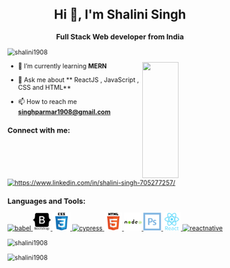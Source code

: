 
<h1 align="center">Hi 👋, I'm Shalini Singh</h1>
<h3 align="center">Full Stack Web developer from India</h3>


<p align="left"> <img src="https://komarev.com/ghpvc/?username=shalini1908&label=Profile%20views&color=0e75b6&style=flat" alt="shalini1908" /> </p>


<img src= "https://cdnb.artstation.com/p/assets/images/images/028/991/999/original/anna-havrylyukh-.gif?1596125112" width ="40%" height="260px" align ="right"/>

- 🌱 I’m currently learning **MERN**

- 💬 Ask me about ** ReactJS , JavaScript , CSS and HTML**

- 📫 How to reach me **singhparmar1908@gmail.com**


<h3 align="left">Connect with me:</h3>
<p align="left">
<a href="https://linkedin.com/in/https://www.linkedin.com/in/shalini-singh-705277257/" target="blank"><img align="center" src="https://raw.githubusercontent.com/rahuldkjain/github-profile-readme-generator/master/src/images/icons/Social/linked-in-alt.svg" alt="https://www.linkedin.com/in/shalini-singh-705277257/" height="30" width="40" /></a>
</p>

<h3 align="left">Languages and Tools:</h3>
<p align="left"> <a href="https://babeljs.io/" target="_blank" rel="noreferrer"> <img src="https://www.vectorlogo.zone/logos/babeljs/babeljs-icon.svg" alt="babel" width="40" height="40"/> </a> <a href="https://getbootstrap.com" target="_blank" rel="noreferrer"> <img src="https://raw.githubusercontent.com/devicons/devicon/master/icons/bootstrap/bootstrap-plain-wordmark.svg" alt="bootstrap" width="40" height="40"/> </a> <a href="https://www.w3schools.com/css/" target="_blank" rel="noreferrer"> <img src="https://raw.githubusercontent.com/devicons/devicon/master/icons/css3/css3-original-wordmark.svg" alt="css3" width="40" height="40"/> </a> <a href="https://www.cypress.io" target="_blank" rel="noreferrer"> <img src="https://raw.githubusercontent.com/simple-icons/simple-icons/6e46ec1fc23b60c8fd0d2f2ff46db82e16dbd75f/icons/cypress.svg" alt="cypress" width="40" height="40"/> </a> <a href="https://www.w3.org/html/" target="_blank" rel="noreferrer"> <img src="https://raw.githubusercontent.com/devicons/devicon/master/icons/html5/html5-original-wordmark.svg" alt="html5" width="40" height="40"/> </a> <a href="https://nodejs.org" target="_blank" rel="noreferrer"> <img src="https://raw.githubusercontent.com/devicons/devicon/master/icons/nodejs/nodejs-original-wordmark.svg" alt="nodejs" width="40" height="40"/> </a> <a href="https://www.photoshop.com/en" target="_blank" rel="noreferrer"> <img src="https://raw.githubusercontent.com/devicons/devicon/master/icons/photoshop/photoshop-line.svg" alt="photoshop" width="40" height="40"/> </a> <a href="https://reactjs.org/" target="_blank" rel="noreferrer"> <img src="https://raw.githubusercontent.com/devicons/devicon/master/icons/react/react-original-wordmark.svg" alt="react" width="40" height="40"/> </a> <a href="https://reactnative.dev/" target="_blank" rel="noreferrer"> <img src="https://reactnative.dev/img/header_logo.svg" alt="reactnative" width="40" height="40"/> </a> </p>

<p><img align="center" src="https://github-readme-stats.vercel.app/api/top-langs?username=shalini1908&show_icons=true&locale=en&layout=compact" alt="shalini1908" /></p>

<p><img align="center" src="https://github-readme-streak-stats.herokuapp.com/?user=shalini1908&" alt="shalini1908" /></p>

<!--  <p align="left"> <a href="https://github.com/ryo-ma/github-profile-trophy"><img src="https://github-profile-trophy.vercel.app/?username=shalini1908" alt="shalini1908" /></a> </p>  -->


